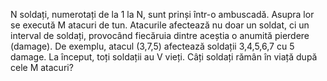 N soldați, numerotați de la 1 la N, sunt prinși într-o ambuscadă. Asupra lor se execută M atacuri de tun. Atacurile afectează nu doar un soldat, ci un interval de soldați, provocând fiecăruia dintre aceștia o anumită pierdere (damage). De exemplu, atacul (3,7,5) afectează soldații 3,4,5,6,7 cu 5 damage. La început, toți soldații au V vieți. Câți soldați rămân în viață după cele M atacuri?
